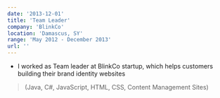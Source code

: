 ```yaml
---
date: '2013-12-01'
title: 'Team Leader'
company: 'BlinkCo'
location: 'Damascus, SY'
range: 'May 2012 - December 2013'
url: ''
---
```


- I worked as Team leader at BlinkCo startup, which helps customers building their brand identity websites

> (Java, C#, JavaScript, HTML, CSS, Content Management Sites)
